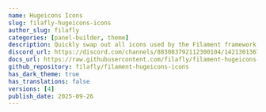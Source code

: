 ```yaml
---
name: Hugeicons Icons
slug: filafly-hugeicons-icons
author_slug: filafly
categories: [panel-builder, theme]
description: Quickly swap out all icons used by the Filament framework with Hugeicons.
discord_url: https://discord.com/channels/883083792112300104/1421301367800205372
docs_url: https://raw.githubusercontent.com/filafly/filament-hugeicons-icons/refs/heads/main/README.md
github_repository: filafly/filament-hugeicons-icons
has_dark_theme: true
has_translations: false
versions: [4]
publish_date: 2025-09-26
---
```

